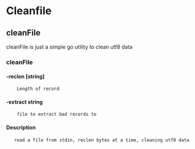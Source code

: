 # Cleanfile 

## cleanFile 

cleanFile is just a simple go utility to clean utf8 data 

### cleanFile 

####  -reclen [string]
        Length of record 
        
#### -extract string
    	file to extract bad records to
        
####  Description
       read a file from stdin, reclen bytes at a time, cleaning utf8 data 


